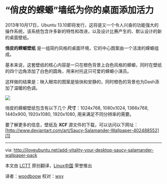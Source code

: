 “俏皮的蝾螈”墙纸为你的桌面添加活力
==============================

2013年10月17日，Ubuntu 13.10即将发行，这将是又一个令人兴奋的功能强大的操作系统，该系统包含许多新的特性和改进，以及设计比赛产生的、默认设计的新的桌面壁纸。

**俏皮的蝾螈壁纸** 是一组简约风格的桌面环境，它的中心图案由一个活泼的蝾螈组成。

基本来说，这套壁纸的核心内容是一只在橙色背景上白色风格的蝾螈，同时在壁纸的四个边角添加了白色的圆角，用来衬托这只可爱的蝾螈小演员。

这样做的结果是：映入眼帘的图案是愉快和安静的，同时橙色的背景也为Dash添加了温暖的色调。

![](http://iloveubuntu.net/pictures_me/1366x768saucy.png)

俏皮的蝾螈壁纸包含有以下几个 **尺寸**：1024x768, 1080x1024, 1366x768, 1440x900, 1920x1080, 1920x1080, 用来满足不同分辨率的需要。

要了解更多的信息，壁纸及 **XCF** 源文件的下载，可以访问以下网址： [http://www.deviantart.com/art/Saucy-Salamander-Wallpaper-402488552][1]

--------------------------------------------------------------------------------

via: http://iloveubuntu.net/add-vitality-your-desktop-saucy-salamander-wallpaper-pack

本文由 [LCTT](https://github.com/LCTT/TranslateProject) 原创翻译，[Linux中国](http://linux.cn/) 荣誉推出

译者：[woodboow](https://github.com/woodboow) 校对：[wxy](https://github.com/wxy)


[1]:http://www.deviantart.com/art/Saucy-Salamander-Wallpaper-402488552
